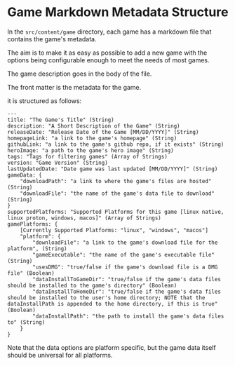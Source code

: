 # Game Markdown Metadata Structure

In the `src/content/game` directory, each game has a markdown file that contains the game's metadata.

The aim is to make it as easy as possible to add a new game with the options being configurable enough to meet the needs of most games.

The game description goes in the body of the file.

The front matter is the metadata for the game.

it is structured as follows:

```
---
title: "The Game's Title" (String)
description: "A Short Description of the Game" (String)
releaseDate: "Release Date of the Game [MM/DD/YYYY]" (String)
homepageLink: "a link to the game's homepage" (String)
githubLink: "a link to the game's github repo, if it exists" (String)
heroImage: "a path to the game's hero image" (String)
tags: "Tags for filtering games" (Array of Strings)
version: "Game Version" (String)
lastUpdatedDate: "Date game was last updated [MM/DD/YYYY]" (String)
gameData: {
    "downloadPath": "a link to where the game's files are hosted" (String)
    "downloadFile": "the name of the game's data file to download" (String)
}
supportedPlatforms: "Supported Platforms for this game [linux native, linux proton, windows, macos]" (Array of Strings)
gamePlatforms: {
    [Currently Supported Platforms: "linux", "windows", "macos"]
    "platform": {
        "downloadFile": "a link to the game's download file for the platform", (String)
        "gameExecutable": "the name of the game's executable file" (String)
        "usesDMG": "true/false if the game's download file is a DMG file" (Boolean)
        "dataInstallToGameDir": "true/false if the game's data files should be installed to the game's directory" (Boolean)
        "dataInstallToHomeDir": "true/false if the game's data files should be installed to the user's home directory; NOTE that the dataInstallPath is appended to the home directory, if this is true" (Boolean)
        "dataInstallPath": "the path to install the game's data files to" (String)
    }
}
```

Note that the data options are platform specific, but the game data itself should be universal for all platforms.